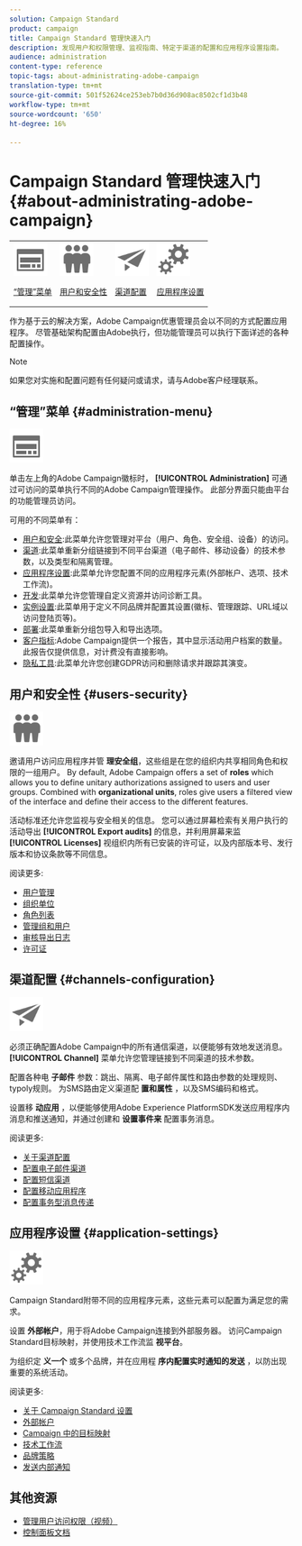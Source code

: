 ```yaml
---
solution: Campaign Standard
product: campaign
title: Campaign Standard 管理快速入门
description: 发现用户和权限管理、监视指南、特定于渠道的配置和应用程序设置指南。
audience: administration
content-type: reference
topic-tags: about-administrating-adobe-campaign
translation-type: tm+mt
source-git-commit: 501f52624ce253eb7b0d36d908ac8502cf1d3b48
workflow-type: tm+mt
source-wordcount: '650'
ht-degree: 16%

---
```



# Campaign Standard 管理快速入门 {#about-administrating-adobe-campaign}

<table>
<tr><td><img src="assets/do-not-localize/icon_menu.svg" width="60px"><p><a href="#administration-menu">“管理”菜单</a></p></td>
<td><img src="assets/do-not-localize/icon_users.svg" width="60px"><p><a href="#users-security">用户和安全性</a></p></td>
<td><img src="assets/do-not-localize/icon_channels.svg" width="60px"><p><a href="#channels-configuration">渠道配置</a></p></td>
<td><img src="assets/do-not-localize/icon_settings.svg" width="60px"><p><a href="#application-settings">应用程序设置</a></p></td></tr>
</table>

作为基于云的解决方案，Adobe Campaign优惠管理员会以不同的方式配置应用程序。 尽管基础架构配置由Adobe执行，但功能管理员可以执行下面详述的各种配置操作。

>[!NOTE]
>
>如果您对实施和配置问题有任何疑问或请求，请与Adobe客户经理联系。

## “管理”菜单 {#administration-menu}

<img src="assets/do-not-localize/icon_menu.svg" width="60px">

单击左上角的Adobe Campaign徽标时， **[!UICONTROL Administration]** 可通过可访问的菜单执行不同的Adobe Campaign管理操作。 此部分界面只能由平台的功能管理员访问。

可用的不同菜单有：

* [用户和安全](../../administration/using/about-access-management.md):此菜单允许您管理对平台（用户、角色、安全组、设备）的访问。
* [渠道](../../administration/using/about-channel-configuration.md):此菜单重新分组链接到不同平台渠道（电子邮件、移动设备）的技术参数，以及类型和隔离管理。
* [应用程序设置](../../administration/using/external-accounts.md):此菜单允许您配置不同的应用程序元素(外部帐户、选项、技术工作流)。
* [开发](../../developing/using/data-model-concepts.md):此菜单允许您管理自定义资源并访问诊断工具。
* [实例设置](../../administration/using/branding.md):此菜单用于定义不同品牌并配置其设置(徽标、管理跟踪、URL域以访问登陆页等)。
* [部署](../../automating/using/managing-packages.md):此菜单重新分组包导入和导出选项。
* [客户指标](../../audiences/using/active-profiles.md):Adobe Campaign提供一个报告，其中显示活动用户档案的数量。 此报告仅提供信息，对计费没有直接影响。
* [隐私工具](https://docs.campaign.adobe.com/doc/standard/getting_started/cn/ACS_GDPR.html):此菜单允许您创建GDPR访问和删除请求并跟踪其演变。

## 用户和安全性 {#users-security}

<img src="assets/do-not-localize/icon_users.svg"  width="60px">

邀请用户访问应用程序并管 **理安全组**，这些组是在您的组织内共享相同角色和权限的一组用户。 By default, Adobe Campaign offers a set of **roles** which allows you to define unitary authorizations assigned to users and user groups. Combined with **organizational units**, roles give users a filtered view of the interface and define their access to the different features.

活动标准还允许您监视与安全相关的信息。 您可以通过屏幕检索有关用户执行的活动导出 **[!UICONTROL Export audits]** 的信息，并利用屏幕来监 **[!UICONTROL Licenses]** 视组织内所有已安装的许可证，以及内部版本号、发行版本和协议条款等不同信息。

阅读更多:

* [用户管理](../../administration/using/users-management.md)
* [组织单位](../../administration/using/organizational-units.md)
* [角色列表](../../administration/using/list-of-roles.md)
* [管理组和用户](../../administration/using/managing-groups-and-users.md)
* [审核导出日志](../../administration/using/auditing-export-logs.md)
* [许可证](../../administration/using/licenses.md)

## 渠道配置 {#channels-configuration}

<img src="assets/do-not-localize/icon_channels.svg" width="60px">

必须正确配置Adobe Campaign中的所有通信渠道，以便能够有效地发送消息。 **[!UICONTROL Channel]** 菜单允许您管理链接到不同渠道的技术参数。

配置各种电 **子邮件** 参数：跳出、隔离、电子邮件属性和路由参数的处理规则、typoly规则。 为SMS路由定义渠道配 **置和属性** ，以及SMS编码和格式。

设置移 **动应用** ，以便能够使用Adobe Experience PlatformSDK发送应用程序内消息和推送通知，并通过创建和 **设置事件来** 配置事务消息。

阅读更多:

* [关于渠道配置](../../administration/using/about-channel-configuration.md)
* [配置电子邮件渠道](../../administration/using/configuring-email-channel.md)
* [配置短信渠道](../../administration/using/configuring-sms-channel.md)
* [配置移动应用程序](../../administration/using/configuring-a-mobile-application.md)
* [配置事务型消息传递](../../administration/using/configuring-transactional-messaging.md)

## 应用程序设置 {#application-settings}

<img src="assets/do-not-localize/icon_settings.svg" width="60px">

Campaign Standard附带不同的应用程序元素，这些元素可以配置为满足您的需求。

设置 **外部帐户**，用于将Adobe Campaign连接到外部服务器。 访问Campaign Standard目标映射，并使用技术工作流监 **视平台**。

为组织定 **义一个** 或多个品牌，并在应用程 **序内配置实时通知的发送** ，以防出现重要的系统活动。

阅读更多:

* [关于 Campaign Standard 设置](../../administration/using/about-campaign-standard-settings.md)
* [外部帐户](../../administration/using/external-accounts.md)
* [Campaign 中的目标映射](../../administration/using/target-mappings-in-campaign.md)
* [技术工作流](../../administration/using/technical-workflows.md)
* [品牌策略](../../administration/using/branding.md)
* [发送内部通知](../../administration/using/sending-internal-notifications.md)

## 其他资源

* [管理用户访问权限（视频）](https://docs.adobe.com/content/help/en/campaign-standard-learn/tutorials/administrating/managing-user-access-rights.html)
* [控制面板文档](https://docs.adobe.com/content/help/zh-Hans/control-panel/using/control-panel-home.html)
